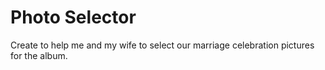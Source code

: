 # Photo Selector

Create to help me and my wife to select our marriage celebration pictures for the album.

